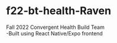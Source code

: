 # f22-bt-health-Raven
Fall 2022 Convergent Health Build Team\
-Built using React Native/Expo frontend
